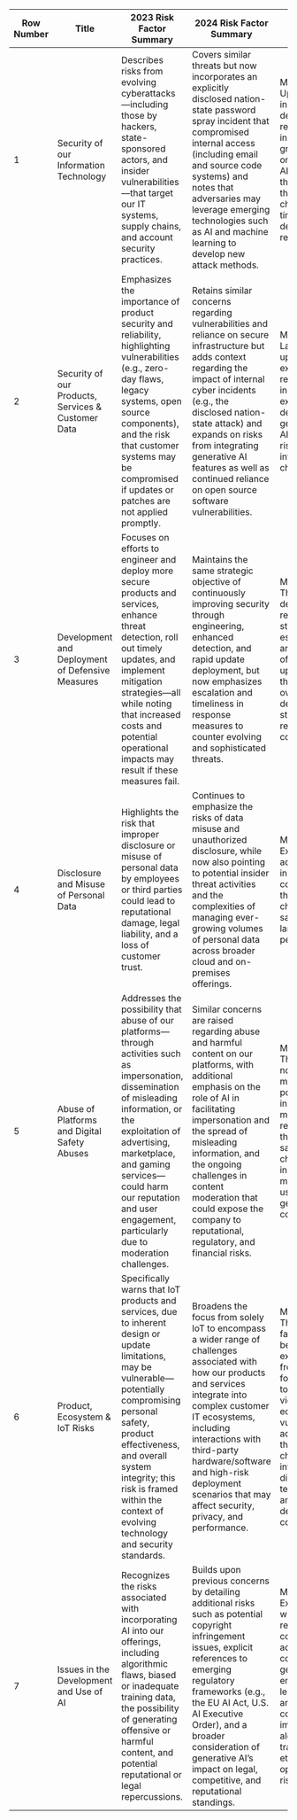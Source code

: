 | Row Number | Title                                                        | 2023 Risk Factor Summary                                                                                                                                                                                                                                                                                    | 2024 Risk Factor Summary                                                                                                                                                                                                                                                                                                                                                                                                             | Change                                                                                                                                                                                                                                                                                                                                   |
|------------|--------------------------------------------------------------|-------------------------------------------------------------------------------------------------------------------------------------------------------------------------------------------------------------------------------------------------------------------------------------------------------------|--------------------------------------------------------------------------------------------------------------------------------------------------------------------------------------------------------------------------------------------------------------------------------------------------------------------------------------------------------------------------------------------------------------------------------------|-------------------------------------------------------------------------------------------------------------------------------------------------------------------------------------------------------------------------------------------------------------------------------------------------------------------------------------------|
| 1          | Security of our Information Technology                       | Describes risks from evolving cyberattacks—including those by hackers, state-sponsored actors, and insider vulnerabilities—that target our IT systems, supply chains, and account security practices.                                                                                                    | Covers similar threats but now incorporates an explicitly disclosed nation-state password spray incident that compromised internal access (including email and source code systems) and notes that adversaries may leverage emerging technologies such as AI and machine learning to develop new attack methods.                                                                                                                           | Modified – Updated to include details of a recent cyber incident and a greater focus on emerging AI-related threats and the challenges in timely detection and remediation.                                                                                                                                                               |
| 2          | Security of our Products, Services & Customer Data           | Emphasizes the importance of product security and reliability, highlighting vulnerabilities (e.g., zero-day flaws, legacy systems, open source components), and the risk that customer systems may be compromised if updates or patches are not applied promptly.                                  | Retains similar concerns regarding vulnerabilities and reliance on secure infrastructure but adds context regarding the impact of internal cyber incidents (e.g., the disclosed nation-state attack) and expands on risks from integrating generative AI features as well as continued reliance on open source software vulnerabilities.                                                                                            | Modified – Language is updated with examples of recent incidents and expanded details on generative AI-related risks and integration challenges.                                                                                                                                                                                      |
| 3          | Development and Deployment of Defensive Measures             | Focuses on efforts to engineer and deploy more secure products and services, enhance threat detection, roll out timely updates, and implement mitigation strategies—all while noting that increased costs and potential operational impacts may result if these measures fail.                      | Maintains the same strategic objective of continuously improving security through engineering, enhanced detection, and rapid update deployment, but now emphasizes escalation and timeliness in response measures to counter evolving and sophisticated threats.                                                                                                                                                                       | Modified – The description is refined to stress the escalation and timeliness of security updates, though the overall defensive strategy remains consistent.                                                                                                                                                                            |
| 4          | Disclosure and Misuse of Personal Data                       | Highlights the risk that improper disclosure or misuse of personal data by employees or third parties could lead to reputational damage, legal liability, and a loss of customer trust.                                                                                                               | Continues to emphasize the risks of data misuse and unauthorized disclosure, while now also pointing to potential insider threat activities and the complexities of managing ever-growing volumes of personal data across broader cloud and on-premises offerings.                                                                                                                                                                   | Modified – Expanded to address insider threat concerns and the broader challenges of safeguarding large-scale personal data.                                                                                                                                                                                                            |
| 5          | Abuse of Platforms and Digital Safety Abuses                 | Addresses the possibility that abuse of our platforms—through activities such as impersonation, dissemination of misleading information, or the exploitation of advertising, marketplace, and gaming services—could harm our reputation and user engagement, particularly due to moderation challenges. | Similar concerns are raised regarding abuse and harmful content on our platforms, with additional emphasis on the role of AI in facilitating impersonation and the spread of misleading information, and the ongoing challenges in content moderation that could expose the company to reputational, regulatory, and financial risks.                                                                    | Modified – The language now explicitly mentions AI’s potential role in facilitating misuse while reaffirming the digital safety challenges inherent in moderating user-generated content.                                                                                                                                            |
| 6          | Product, Ecosystem & IoT Risks                               | Specifically warns that IoT products and services, due to inherent design or update limitations, may be vulnerable—potentially compromising personal safety, product effectiveness, and overall system integrity; this risk is framed within the context of evolving technology and security standards. | Broadens the focus from solely IoT to encompass a wider range of challenges associated with how our products and services integrate into complex customer IT ecosystems, including interactions with third-party hardware/software and high-risk deployment scenarios that may affect security, privacy, and performance.                                                                 | Modified – The risk factor has been expanded from a narrow focus on IoT to a broader view of ecosystem vulnerabilities, addressing the challenges of integrating diverse technologies and deployment contexts.                                                                                                                        |
| 7          | Issues in the Development and Use of AI                      | Recognizes the risks associated with incorporating AI into our offerings, including algorithmic flaws, biased or inadequate training data, the possibility of generating offensive or harmful content, and potential reputational or legal repercussions.                                          | Builds upon previous concerns by detailing additional risks such as potential copyright infringement issues, explicit references to emerging regulatory frameworks (e.g., the EU AI Act, U.S. AI Executive Order), and a broader consideration of generative AI’s impact on legal, competitive, and reputational standings.                                                                                | Modified – Expanded with detailed regulatory context and additional concerns over generative AI, emphasizing legal liabilities and competitive impacts alongside the traditional ethical and operational risks.                                                                                                                     |
